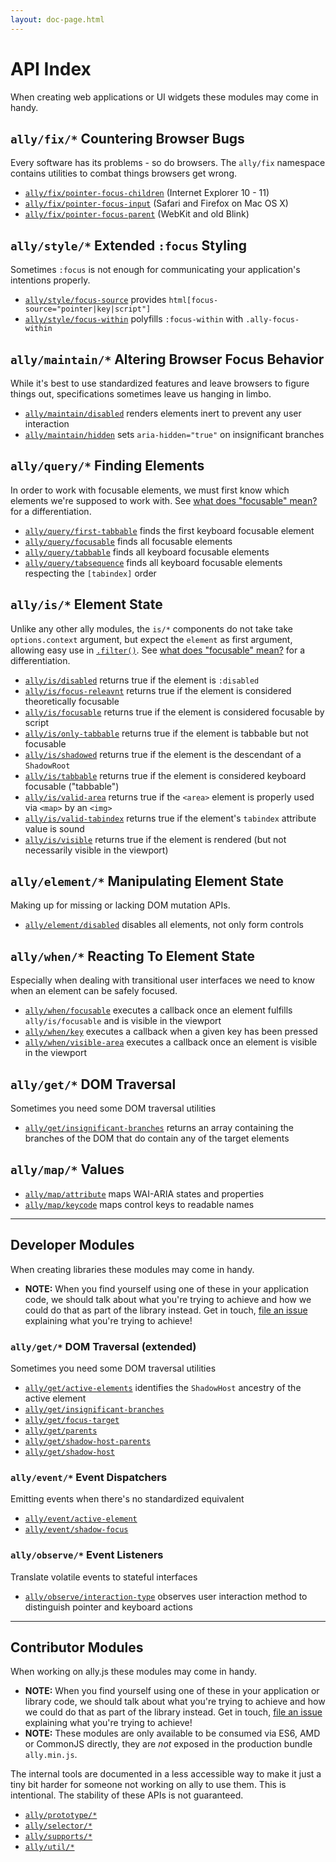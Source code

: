 ```yaml
---
layout: doc-page.html
---
```


# API Index

When creating web applications or UI widgets these modules may come in handy.


## `ally/fix/*` Countering Browser Bugs

Every software has its problems - so do browsers. The `ally/fix` namespace contains utilities to combat things browsers get wrong.

* [`ally/fix/pointer-focus-children`](fix/pointer-focus-children.md) (Internet Explorer 10 - 11)
* [`ally/fix/pointer-focus-input`](fix/pointer-focus-input.md) (Safari and Firefox on Mac OS X)
* [`ally/fix/pointer-focus-parent`](fix/pointer-focus-parent.md) (WebKit and old Blink)


## `ally/style/*` Extended `:focus` Styling

Sometimes `:focus` is not enough for communicating your application's intentions properly.

* [`ally/style/focus-source`](style/focus-source.md) provides `html[focus-source="pointer|key|script"]`
* [`ally/style/focus-within`](style/focus-within.md) polyfills `:focus-within` with `.ally-focus-within`


## `ally/maintain/*` Altering Browser Focus Behavior

While it's best to use standardized features and leave browsers to figure things out, specifications sometimes leave us hanging in limbo.

* [`ally/maintain/disabled`](maintain/disabled.md) renders elements inert to prevent any user interaction
* [`ally/maintain/hidden`](maintain/hidden.md) sets `aria-hidden="true"` on insignificant branches


## `ally/query/*` Finding Elements

In order to work with focusable elements, we must first know which elements we're supposed to work with. See [what does "focusable" mean?](../what-is-focusable.md) for a differentiation.

* [`ally/query/first-tabbable`](query/first-tabbable.md) finds the first keyboard focusable element
* [`ally/query/focusable`](query/focusable.md) finds all focusable elements
* [`ally/query/tabbable`](query/tabbable.md) finds all keyboard focusable elements
* [`ally/query/tabsequence`](query/tabsequence.md) finds all keyboard focusable elements respecting the `[tabindex]` order


## `ally/is/*` Element State

Unlike any other ally modules, the `is/*` components do not take take `options.context` argument, but expect the `element` as first argument, allowing easy use in [`.filter()`](https://developer.mozilla.org/en-US/docs/Web/JavaScript/Reference/Global_Objects/Array/filter). See [what does "focusable" mean?](../what-is-focusable.md) for a differentiation.

* [`ally/is/disabled`](is/disabled.md) returns true if the element is `:disabled`
* [`ally/is/focus-releavnt`](is/focus-relevant.md) returns true if the element is considered theoretically focusable
* [`ally/is/focusable`](is/focusable.md) returns true if the element is considered focusable by script
* [`ally/is/only-tabbable`](is/only-tabbable.md) returns true if the element is tabbable but not focusable
* [`ally/is/shadowed`](is/shadowed.md) returns true if the element is the descendant of a `ShadowRoot`
* [`ally/is/tabbable`](is/tabbable.md) returns true if the element is considered keyboard focusable ("tabbable")
* [`ally/is/valid-area`](is/valid-area.md) returns true if the `<area>` element is properly used via `<map>` by an `<img>`
* [`ally/is/valid-tabindex`](is/valid-tabindex.md) returns true if the element's `tabindex` attribute value is sound
* [`ally/is/visible`](is/visible.md) returns true if the element is rendered (but not necessarily visible in the viewport)


## `ally/element/*` Manipulating Element State

Making up for missing or lacking DOM mutation APIs.

* [`ally/element/disabled`](element/disabled.md) disables all elements, not only form controls


## `ally/when/*` Reacting To Element State

Especially when dealing with transitional user interfaces we need to know when an element can be safely focused.

* [`ally/when/focusable`](when/focusable.md) executes a callback once an element fulfills `ally/is/focusable` and is visible in the viewport
* [`ally/when/key`](when/key.md) executes a callback when a given key has been pressed
* [`ally/when/visible-area`](when/visible-area.md) executes a callback once an element is visible in the viewport


## `ally/get/*` DOM Traversal

Sometimes you need some DOM traversal utilities

* [`ally/get/insignificant-branches`](get/insignificant-branches.md) returns an array containing the branches of the DOM that do contain any of the target elements


## `ally/map/*` Values

* [`ally/map/attribute`](map/attribute.md) maps WAI-ARIA states and properties
* [`ally/map/keycode`](map/keycode.md) maps control keys to readable names


---

## Developer Modules

When creating libraries these modules may come in handy.

* **NOTE:** When you find yourself using one of these in your application code, we should talk about what you're trying to achieve and how we could do that as part of the library instead. Get in touch, [file an issue](https://github.com/medialize/ally.js/issues) explaining what you're trying to achieve!


### `ally/get/*` DOM Traversal (extended)

Sometimes you need some DOM traversal utilities

* [`ally/get/active-elements`](get/active-elements.md) identifies the `ShadowHost` ancestry of the active element
* [`ally/get/insignificant-branches`](get/insignificant-branches.md)
* [`ally/get/focus-target`](get/focus-target.md)
* [`ally/get/parents`](get/parents.md)
* [`ally/get/shadow-host-parents`](get/shadow-host-parents.md)
* [`ally/get/shadow-host`](get/shadow-host.md)


### `ally/event/*` Event Dispatchers

Emitting events when there's no standardized equivalent

* [`ally/event/active-element`](event/active-element.md)
* [`ally/event/shadow-focus`](event/shadow-focus.md)


### `ally/observe/*` Event Listeners

Translate volatile events to stateful interfaces

* [`ally/observe/interaction-type`](observe/interaction-type.md) observes user interaction method to distinguish pointer and keyboard actions


---

## Contributor Modules

When working on ally.js these modules may come in handy.

* **NOTE:** When you find yourself using one of these in your application or library code, we should talk about what you're trying to achieve and how we could do that as part of the library instead. Get in touch, [file an issue](https://github.com/medialize/ally.js/issues) explaining what you're trying to achieve!
* **NOTE:** These modules are only available to be consumed via ES6, AMD or CommonJS directly, they are *not* exposed in the production bundle `ally.min.js`.

The internal tools are documented in a less accessible way to make it just a tiny bit harder for someone not working on ally to use them. This is intentional. The stability of these APIs is not guaranteed.

* [`ally/prototype/*`](prototype.md)
* [`ally/selector/*`](selector.md)
* [`ally/supports/*`](supports.md)
* [`ally/util/*`](util.md)
